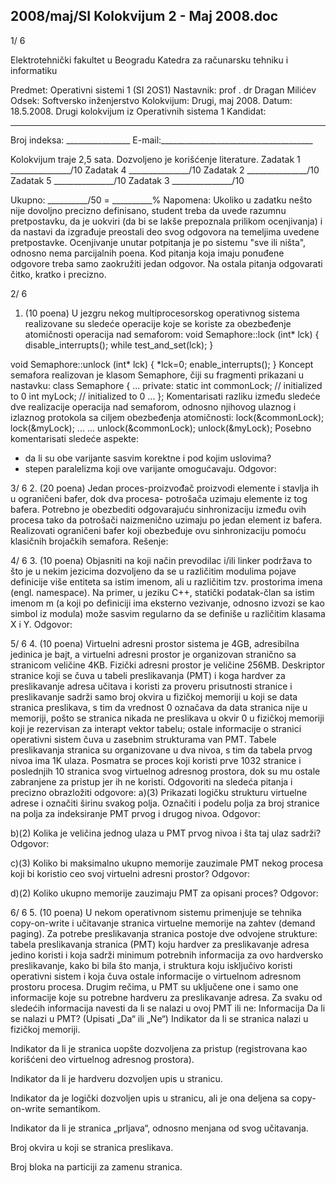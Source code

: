 2008/maj/SI Kolokvijum 2 - Maj 2008.doc
--------------------------------------------------------------------------------


1/  6

Elektrotehnički fakultet u Beogradu
Katedra za računarsku tehniku i informatiku

Predmet: Operativni sistemi 1 (SI  2OS1)
Nastavnik: prof . dr Dragan Milićev
Odsek: Softversko inženjerstvo
Kolokvijum: Drugi, maj 2008.
Datum: 18.5.2008.
Drugi kolokvijum iz Operativnih sistema 1
Kandidat:
 _____________________________________________________________
Broj indeksa: ________________  E-mail:______________________________________

Kolokvijum traje 2,5 sata. Dozvoljeno je korišćenje literature.
Zadatak 1 _______________/10   Zadatak 4 _______________/10
Zadatak 2 _______________/10   Zadatak 5 _______________/10
Zadatak 3 _______________/10

Ukupno: __________/50 = __________%
Napomena: Ukoliko u zadatku nešto nije dovoljno precizno definisano, student treba da
uvede razumnu pretpostavku, da je uokviri (da bi se lakše prepoznala prilikom ocenjivanja) i
da  nastavi da  izgrađuje  preostali  deo  svog  odgovora  na  temeljima  uvedene  pretpostavke.
Ocenjivanje unutar potpitanja je po sistemu "sve ili ništa", odnosno nema parcijalnih poena.
Kod pitanja koja imaju ponuđene odgovore treba samo zaokružiti jedan odgovor. Na ostala
pitanja odgovarati čitko, kratko i precizno.


2/  6
1. (10 poena)
U jezgru nekog multiprocesorskog operativnog sistema realizovane su sledeće operacije koje
se koriste za obezbeđenje atomičnosti operacija nad semaforom:
void Semaphore::lock (int* lck) {
  disable_interrupts();
  while test_and_set(lck);
}

void Semaphore::unlock (int* lck) {
  *lck=0;
  enable_interrupts();
}
Koncept semafora realizovan je klasom Semaphore, čiji su fragmenti prikazani u nastavku:
class Semaphore {
...
private:
  static int commonLock;  // initialized to 0
  int myLock;  // initialized to 0
...
};
Komentarisati  razliku  između  sledeće  dve  realizacije  operacija  nad  semaforom,  odnosno
njihovog ulaznog i izlaznog protokola sa ciljem obezbeđenja atomičnosti:
lock(&commonLock);   lock(&myLock);
...      ...
unlock(&commonLock);   unlock(&myLock);
Posebno komentarisati sledeće aspekte:
- da li su obe varijante sasvim korektne i pod kojim uslovima?
- stepen paralelizma koji ove varijante omogućavaju.
Odgovor:


3/  6
2. (20 poena)
Jedan proces-proizvođač proizvodi elemente i stavlja ih u ograničeni bafer, dok dva procesa-
potrošača uzimaju elemente iz tog bafera. Potrebno je obezbediti odgovarajuću sinhronizaciju
između ovih procesa tako da potrošači naizmenično uzimaju po jedan element iz bafera.
Realizovati ograničeni bafer koji obezbeđuje ovu sinhronizaciju pomoću klasičnih brojačkih
semafora.
Rešenje:

4/  6
3. (10 poena)
Objasniti na koji način prevodilac i/ili linker podržava to što je u nekim jezicima dozvoljeno
da se u različitim modulima pojave definicije više entiteta sa istim imenom, ali u različitim
tzv. prostorima imena (engl. namespace). Na primer, u jeziku C++, statički podatak-član sa
istim imenom
m (a koji po definiciji ima eksterno vezivanje, odnosno izvozi se kao simbol iz
modula) može sasvim regularno da se definiše u različitim klasama X i Y.
Odgovor:



















5/  6
4. (10 poena)
Virtuelni  adresni  prostor  sistema  je 4GB,  adresibilna  jedinica  je  bajt, a  virtuelni  adresni
prostor je organizovan   stranično sa stranicom veličine 4KB. Fizički adresni prostor je veličine
256MB.  Deskriptor stranice koji se čuva u tabeli preslikavanja (PMT) i koga hardver za
preslikavanje adresa učitava i koristi za proveru prisutnosti stranice i preslikavanje sadrži
samo broj okvira u fizičkoj memoriji u koji se data stranica preslikava, s tim da vrednost 0
označava da data stranica nije u memoriji, pošto se stranica nikada ne preslikava u okvir 0 u
fizičkoj memoriji koji je rezervisan za interapt vektor tabelu; ostale informacije o stranici
operativni sistem čuva u zasebnim strukturama van PMT. Tabele preslikavanja stranica su
organizovane u dva nivoa, s tim da tabela prvog nivoa ima 1K ulaza. Posmatra se proces koji
koristi prve  1032 stranice i poslednjih 10 stranica svog virtuelnog adresnog prostora, dok su
mu ostale zabranjene za pristup jer ih ne koristi. Odgovoriti na sledeća pitanja i precizno
obrazložiti odgovore:
a)(3) Prikazati logičku strukturu virtuelne adrese i označiti širinu svakog polja. Označiti i
podelu polja za broj stranice na polja za indeksiranje PMT prvog i drugog nivoa.
Odgovor:




b)(2)   Kolika je veličina jednog ulaza u PMT prvog nivoa i šta taj ulaz sadrži?
Odgovor:




c)(3)   Koliko bi maksimalno  ukupno  memorije  zauzimale PMT  nekog  procesa  koji bi
koristio ceo svoj virtuelni adresni prostor?
Odgovor:




d)(2)    Koliko ukupno memorije zauzimaju PMT za opisani proces?
Odgovor:




6/  6
5. (10 poena)
U  nekom  operativnom  sistemu primenjuje  se  tehnika copy-on-write i  učitavanje  stranica
virtuelne memorije na zahtev (demand paging). Za potrebe preslikavanja stranica postoje dve
odvojene strukture: tabela preslikavanja stranica (PMT) koju hardver za preslikavanje adresa
jedino koristi i koja sadrži minimum potrebnih informacija za ovo hardversko preslikavanje,
kako bi bila što manja, i struktura koju isključivo koristi operativni sistem i koja čuva ostale
informacije o virtuelnom adresnom prostoru procesa. Drugim rečima, u PMT su uključene
one i samo one informacije koje su potrebne hardveru za preslikavanje adresa. Za svaku od
sledećih informacija navesti da li se nalazi u ovoj PMT ili ne:
Informacija Da  li  se  nalazi  u  PMT?
(Upisati „Da“ ili „Ne“)
Indikator da li se stranica nalazi u fizičkoj memoriji.

Indikator  da  li  je  stranica  uopšte  dozvoljena  za  pristup
(registrovana kao korišćeni deo virtuelnog adresnog prostora).

Indikator da li je hardveru dozvoljen upis u stranicu.

Indikator  da  je logički dozvoljen  upis  u  stranicu,  ali  je  ona
deljena sa copy-on-write semantikom.

Indikator da li je stranica „prljava“, odnosno menjana od svog
učitavanja.

Broj okvira u koji se stranica preslikava.

Broj bloka na particiji za zamenu stranica.

